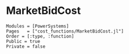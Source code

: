 # MarketBidCost

```@autodocs
Modules = [PowerSystems]
Pages   = ["cost_functions/MarketBidCost.jl"]
Order = [:type, :function]
Public = true
Private = false
```
